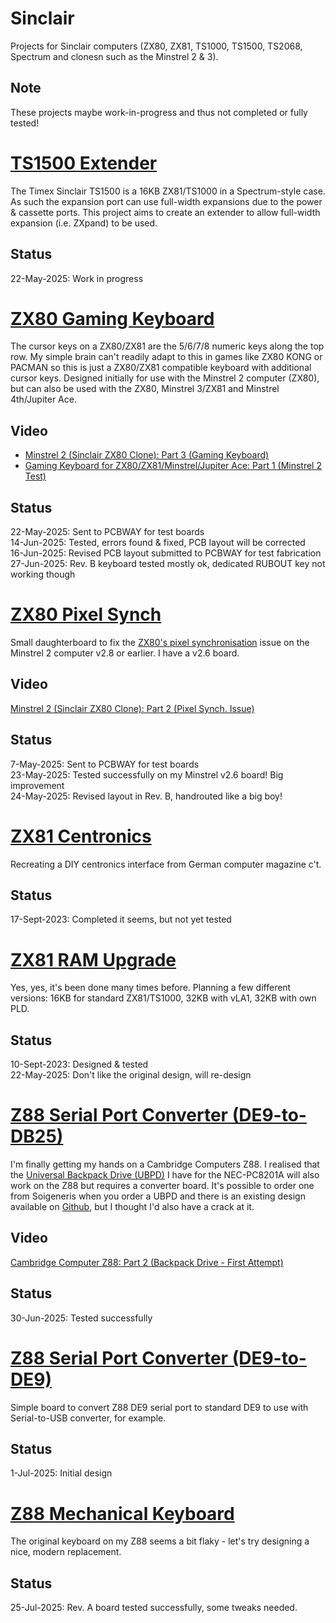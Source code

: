 # Sinclair
Projects for Sinclair computers (ZX80, ZX81, TS1000, TS1500, TS2068, Spectrum and clonesn such as the Minstrel 2 & 3).

## Note
These projects maybe work-in-progress and thus not completed or fully tested!

# [TS1500 Extender](/TS1500_Extender)
The Timex Sinclair TS1500 is a 16KB ZX81/TS1000 in a Spectrum-style case.  As such the expansion port can use full-width expansions due to the power & cassette ports.  This project aims to create an extender to allow full-width expansion (i.e. ZXpand) to be used.

## Status
22-May-2025: Work in progress<br>

# [ZX80 Gaming Keyboard](/ZX80_Gaming_Keyboard)
The cursor keys on a ZX80/ZX81 are the 5/6/7/8 numeric keys along the top row.  My simple brain can't readily adapt to this in games like ZX80 KONG or PACMAN so this is just a ZX80/ZX81 compatible keyboard with additional cursor keys.  Designed initially for use with the Minstrel 2 computer (ZX80), but can also be used with the ZX80, Minstrel 3/ZX81 and Minstrel 4th/Jupiter Ace.

## Video
- [Minstrel 2 (Sinclair ZX80 Clone): Part 3 (Gaming Keyboard)](https://youtu.be/veES_CpFuDQ)
- [Gaming Keyboard for ZX80/ZX81/Minstrel/Jupiter Ace: Part 1 (Minstrel 2 Test)](https://youtu.be/O0Em2sR0H4w)

## Status
22-May-2025: Sent to PCBWAY for test boards<br>
14-Jun-2025: Tested, errors found & fixed, PCB layout will be corrected<br>
16-Jun-2025: Revised PCB layout submitted to PCBWAY for test fabrication<br>
27-Jun-2025: Rev. B keyboard tested mostly ok, dedicated RUBOUT key not working though<br>

# [ZX80 Pixel Synch](/ZX80_Pixel_Sync)
Small daughterboard to fix the [ZX80's pixel synchronisation](http://blog.tynemouthsoftware.co.uk/2022/09/minstrel-2-pixel-synchronisation-part-1.html) issue on the Minstrel 2 computer v2.8 or earlier.  I have a v2.6 board.  

## Video
[Minstrel 2 (Sinclair ZX80 Clone): Part 2 (Pixel Synch. Issue)](https://youtu.be/O-Urgigq2Vk)

## Status
7-May-2025: Sent to PCBWAY for test boards<br>
23-May-2025: Tested successfully on my Minstrel v2.6 board! Big improvement<br>
24-May-2025: Revised layout in Rev. B, handrouted like a big boy!<br>

# [ZX81 Centronics](/ZX81_Centronics)
Recreating a DIY centronics interface from German computer magazine c't.<br>

## Status
17-Sept-2023: Completed it seems, but not yet tested

# [ZX81 RAM Upgrade](/ZX81_RAM_Upgrade)
Yes, yes, it's been done many times before.  Planning a few different versions: 16KB for standard ZX81/TS1000, 32KB with vLA1, 32KB with own PLD.

## Status
10-Sept-2023: Designed & tested<br>
22-May-2025: Don't like the original design, will re-design<br>

# [Z88 Serial Port Converter (DE9-to-DB25)](/Z88_Serial_DE9-to-DB25)
I'm finally getting my hands on a Cambridge Computers Z88.  I realised that the [Universal Backpack Drive (UBPD)](https://www.soigeneris.com/universal-backpack-drive) I have for the NEC-PC8201A will also work on the Z88 but requires a converter board.  It's possible to order one from Soigeneris when you order a UBPD and there is an existing design available on [Github](https://github.com/bkw777/Z88_RS232), but I thought I'd also have a crack at it.

## Video
[Cambridge Computer Z88: Part 2 (Backpack Drive - First Attempt)](https://youtu.be/SjToMHrZwcI)

## Status
30-Jun-2025: Tested successfully<br>

# [Z88 Serial Port Converter (DE9-to-DE9)](/Z88_Serial_DE9_Converter)
Simple board to convert Z88 DE9 serial port to standard DE9 to use with Serial-to-USB converter, for example.

## Status
1-Jul-2025: Initial design<br>

# [Z88 Mechanical Keyboard](/Z88_Mechanical_Keyboard)
The original keyboard on my Z88 seems a bit flaky - let's try designing a nice, modern replacement.

## Status
25-Jul-2025: Rev. A board tested successfully, some tweaks needed.<br>


